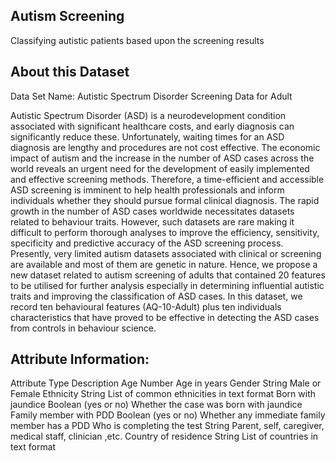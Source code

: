 
## Autism Screening
Classifying autistic patients based upon the screening results

## About this Dataset
Data Set Name: Autistic Spectrum Disorder Screening Data for Adult

Autistic Spectrum Disorder (ASD) is a neurodevelopment condition associated with significant healthcare costs, and early diagnosis can significantly reduce these. Unfortunately, waiting times for an ASD diagnosis are lengthy and procedures are not cost effective. The economic impact of autism and the increase in the number of ASD cases across the world reveals an urgent need for the development of easily implemented and effective screening methods. Therefore, a time-efficient and accessible ASD screening is imminent to help health professionals and inform individuals whether they should pursue formal clinical diagnosis. The rapid growth in the number of ASD cases worldwide necessitates datasets related to behaviour traits. However, such datasets are rare making it difficult to perform thorough analyses to improve the efficiency, sensitivity, specificity and predictive accuracy of the ASD screening process. Presently, very limited autism datasets associated with clinical or screening are available and most of them are genetic in nature. Hence, we propose a new dataset related to autism screening of adults that contained 20 features to be utilised for further analysis especially in determining influential autistic traits and improving the classification of ASD cases. In this dataset, we record ten behavioural features (AQ-10-Adult) plus ten individuals characteristics that have proved to be effective in detecting the ASD cases from controls in behaviour science.

## Attribute Information:
Attribute Type Description
Age Number Age in years
Gender String Male or Female
Ethnicity String List of common ethnicities in text format
Born with jaundice Boolean (yes or no) Whether the case was born with jaundice
Family member with PDD Boolean (yes or no) Whether any immediate family member has a PDD
Who is completing the test String Parent, self, caregiver, medical staff, clinician ,etc.
Country of residence String List of countries in text format
